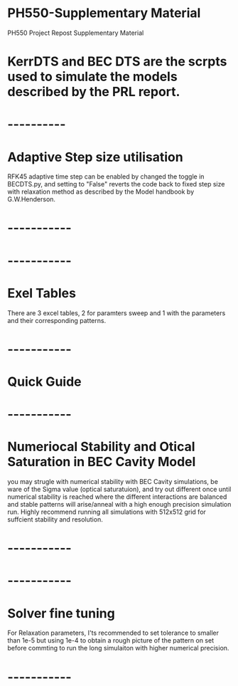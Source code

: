 # PH550-Supplementary Material
PH550 Project Repost Supplementary Material
# KerrDTS and BEC DTS are the scrpts used to simulate the models described by the PRL report.


# ----------
# Adaptive Step size utilisation
RFK45 adaptive time step can be enabled by changed the toggle in BECDTS.py, and setting to "False" reverts the code back
to fixed step size with relaxation method as described by the Model handbook by G.W.Henderson.
# -----------

# -----------
# Exel Tables
There are 3 excel tables, 2 for paramters sweep and 1 with the parameters and their corresponding patterns.
# -----------



# Quick Guide
# -----------
# Numeriocal Stability and Otical Saturation in BEC Cavity Model
you may strugle with 
numerical stability with BEC Cavity simulations, be  ware of the Sigma value (optical saturatuion), and try out different once until 
numerical stability is reached where the different interactions are balanced and stable patterns will arise/anneal with a high enough precision 
simulation run. Highly recommend running all simulations with 512x512 grid for suffcient stability and resolution.
# -----------


# -----------
# Solver fine tuning
For Relaxation parameters, I'ts recommended to set tolerance to smaller than 1e-5 but using 1e-4 to obtain a rough picture of the pattern on set before commting to run the long 
simulaiton with higher numerical precision.
# -----------
